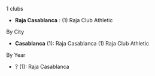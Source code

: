 1 clubs

- **Raja Casablanca** : (1) Raja Club Athletic




By City

- **Casablanca** (1): Raja Casablanca  (1) Raja Club Athletic




By Year

- ? (1):   Raja Casablanca




